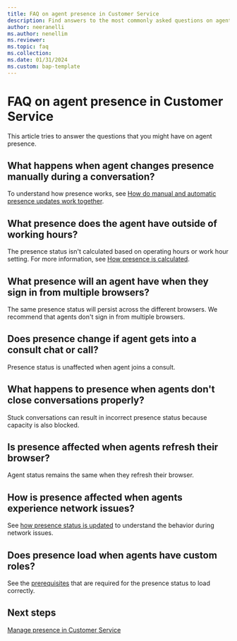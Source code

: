 ```yaml
---
title: FAQ on agent presence in Customer Service
description: Find answers to the most commonly asked questions on agent presence and how presence is calculated.
author: neeranelli
ms.author: nenellim
ms.reviewer:
ms.topic: faq
ms.collection:
ms.date: 01/31/2024
ms.custom: bap-template
---
```


# FAQ on agent presence in Customer Service

This article tries to answer the questions that you might have on agent presence.

## What happens when agent changes presence manually during a conversation?

To understand how presence works, see [How do manual and automatic presence updates work together](oc-manage-presence-status.md#how-do-manual-and-automatic-presence-updates-work-together).

## What presence does the agent have outside of working hours?

The presence status isn't calculated based on operating hours or work hour setting. For more information, see [How presence is calculated](oc-manage-presence-status.md#how-presence-is-calculated-when-agents-sign-in).

## What presence will an agent have when they sign in from multiple browsers?

The same presence status will persist across the different browsers. We recommend that agents don't sign in from multiple browsers.

## Does presence change if agent gets into a consult chat or call?

Presence status is unaffected when agent joins a consult.

## What happens to presence when agents don't close conversations properly?

Stuck conversations can result in incorrect presence status because capacity is also blocked.

## Is presence affected when agents refresh their browser?

Agent status remains the same when they refresh their browser.

## How is presence affected when agents experience network issues?

See [how presence status is updated](oc-manage-presence-status.md#how-presence-status-is-updated) to understand the behavior during network issues.

## Does presence load when agents have custom roles?

See the [prerequisites](oc-manage-presence-status.md#prerequisites) that are required for the presence status to load correctly.

## Next steps

[Manage presence in Customer Service](oc-manage-presence-status.md)  